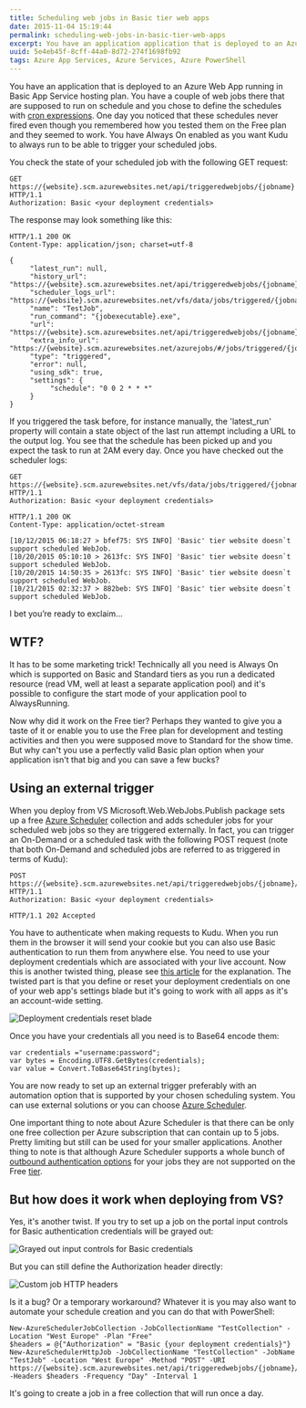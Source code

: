 ```yaml
---
title: Scheduling web jobs in Basic tier web apps
date: 2015-11-04 15:19:44
permalink: scheduling-web-jobs-in-basic-tier-web-apps
excerpt: You have an application application that is deployed to an Azure Web App running in Basic App Service hosting plan. You have a couple of web jobs scheduled with cron expressions. One day you noticed that these schedules never fired...
uuid: 5e4eb45f-8cff-44a0-8d72-274f1698fb92
tags: Azure App Services, Azure Services, Azure PowerShell
---
```


You have an application that is deployed to an Azure Web App running in Basic App Service hosting plan. You have a couple of web jobs there that are supposed to run on schedule and you chose to define the schedules with [cron expressions](http://www.amitapple.com/post/2015/06/scheduling-azure-webjobs/#.VjpFxzaheHn). One day you noticed that these schedules never fired even though you remembered how you tested them on the Free plan and they seemed to work. You have Always On enabled as you want Kudu to always run to be able to trigger your scheduled jobs.

You check the state of your scheduled job with the following GET request:

```
GET https://{website}.scm.azurewebsites.net/api/triggeredwebjobs/{jobname} HTTP/1.1
Authorization: Basic <your deployment credentials>

```

The response may look something like this:

```
HTTP/1.1 200 OK
Content-Type: application/json; charset=utf-8

{
     "latest_run": null,
     "history_url": "https://{website}.scm.azurewebsites.net/api/triggeredwebjobs/{jobname}/history",
     "scheduler_logs_url": "https://{website}.scm.azurewebsites.net/vfs/data/jobs/triggered/{jobname}/job_scheduler.log",
     "name": "TestJob",
     "run_command": "{jobexecutable}.exe",
     "url": "https://{website}.scm.azurewebsites.net/api/triggeredwebjobs/{jobname}",
     "extra_info_url": "https://{website}.scm.azurewebsites.net/azurejobs/#/jobs/triggered/{jobname}",
     "type": "triggered",
     "error": null,
     "using_sdk": true,
     "settings": {
          "schedule": "0 0 2 * * *"
     }
}

```

If you triggered the task before, for instance manually, the 'latest_run' property will contain a state object of the last run attempt including a URL to the output log. You see that the schedule has been picked up and you expect the task to run at 2AM every day. Once you have checked out the scheduler logs:

```
GET https://{website}.scm.azurewebsites.net/vfs/data/jobs/triggered/{jobname}/job_scheduler.log HTTP/1.1
Authorization: Basic <your deployment credentials>

HTTP/1.1 200 OK
Content-Type: application/octet-stream

[10/12/2015 06:18:27 > bfef75: SYS INFO] 'Basic' tier website doesn`t support scheduled WebJob.
[10/20/2015 05:10:10 > 2613fc: SYS INFO] 'Basic' tier website doesn`t support scheduled WebJob.
[10/20/2015 14:50:35 > 2613fc: SYS INFO] 'Basic' tier website doesn`t support scheduled WebJob.
[10/21/2015 02:32:37 > 882beb: SYS INFO] 'Basic' tier website doesn`t support scheduled WebJob.

```

I bet you’re ready to exclaim…

## WTF?

It has to be some marketing trick! Technically all you need is Always On which is supported on Basic and Standard tiers as you run a dedicated resource (read VM, well at least a separate application pool) and it's possible to configure the start mode of your application pool to AlwaysRunning.

Now why did it work on the Free tier? Perhaps they wanted to give you a taste of it or enable you to use the Free plan for development and testing activities and then you were supposed move to Standard for the show time. But why can't you use a perfectly valid Basic plan option when your application isn't that big and you can save a few bucks?

## Using an external trigger

When you deploy from VS Microsoft.Web.WebJobs.Publish package sets up a free [Azure Scheduler](https://azure.microsoft.com/en-us/services/scheduler/) collection and adds scheduler jobs for your scheduled web jobs so they are triggered externally. In fact, you can trigger an On-Demand or a scheduled task with the following POST request (note that both On-Demand and scheduled jobs are referred to as triggered in terms of Kudu):

```
POST https://{website}.scm.azurewebsites.net/api/triggeredwebjobs/{jobname}/run HTTP/1.1
Authorization: Basic <your deployment credentials>

HTTP/1.1 202 Accepted

```

You have to authenticate when making requests to Kudu. When you run them in the browser it will send your cookie but you can also use Basic authentication to run them from anywhere else. You need to use your deployment credentials which are associated with your live account. Now this is another twisted thing, please see [this article](https://github.com/projectkudu/kudu/wiki/Deployment-credentials) for the explanation. The twisted part is that you define or reset your deployment credentials on one of your web app's settings blade but it's going to work with all apps as it's an account-wide setting.

![Deployment credentials reset blade](https://blogcontent.azureedge.net/f898b5ca-67c0-4895-a015-d7439b795e1d.png)

Once you have your credentials all you need is to Base64 encode them:

```
var credentials ="username:password";
var bytes = Encoding.UTF8.GetBytes(credentials);
var value = Convert.ToBase64String(bytes);

```

You are now ready to set up an external trigger preferably with an automation option that is supported by your chosen scheduling system. You can use external solutions or you can choose [Azure Scheduler](https://azure.microsoft.com/en-us/services/scheduler/).

One important thing to note about Azure Scheduler is that there can be only one free collection per Azure subscription that can contain up to 5 jobs. Pretty limiting but still can be used for your smaller applications. Another thing to note is that although Azure Scheduler supports a whole bunch of [outbound authentication options](https://azure.microsoft.com/en-us/documentation/articles/scheduler-outbound-authentication/) for your jobs they are not supported on the Free [tier](https://azure.microsoft.com/en-us/pricing/details/scheduler/).

## But how does it work when deploying from VS?

Yes, it's another twist. If you try to set up a job on the portal input controls for Basic authentication credentials will be grayed out:

![Grayed out input controls for Basic credentials](https://blogcontent.azureedge.net/1482bbfe-1f2e-4c00-95e4-d7f6bdafaac3.png)

But you can still define the Authorization header directly:

![Custom job HTTP headers](https://blogcontent.azureedge.net/3d8b3eff-cbce-4e0f-8cb5-06967dc939bd.png)

Is it a bug? Or a temporary workaround? Whatever it is you may also want to automate your schedule creation and you can do that with PowerShell:

```
New-AzureSchedulerJobCollection -JobCollectionName "TestCollection" -Location "West Europe" -Plan "Free"
$headers = @{"Authorization" = "Basic {your deployment credentials}"}
New-AzureSchedulerHttpJob -JobCollectionName "TestCollection" -JobName "TestJob" -Location "West Europe" -Method "POST" -URI https://{website}.scm.azurewebsites.net/api/triggeredwebjobs/{jobname}/run -Headers $headers -Frequency "Day" -Interval 1

```

It's going to create a job in a free collection that will run once a day.
